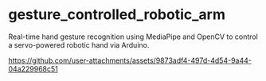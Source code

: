 # gesture_controlled_robotic_arm
Real-time hand gesture recognition using MediaPipe and OpenCV to control a servo-powered robotic hand via Arduino.


https://github.com/user-attachments/assets/9873adf4-497d-4d54-9a44-04a229968c51


